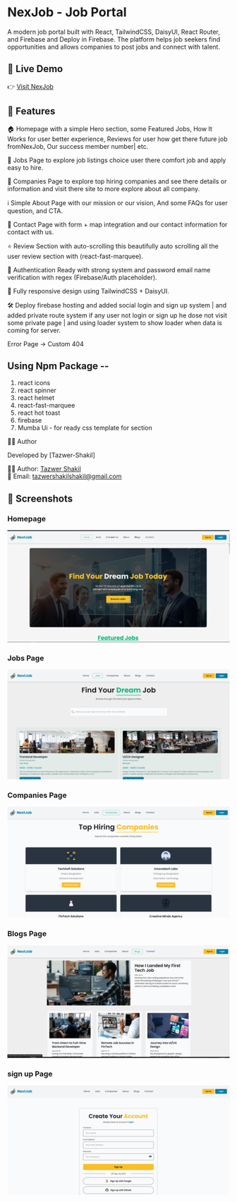 # NexJob - Job Portal

A modern job portal built with React, TailwindCSS, DaisyUI, React Router, and Firebase and Deploy in Firebase.
The platform helps job seekers find opportunities and allows companies to post jobs and connect with talent.

## 🔗 Live Demo
👉 [Visit NexJob](https://nextjob-project-225dc.web.app/)

## 🚀 Features

🏠 Homepage with a simple Hero section, some Featured Jobs, How It Works for user better experience, Reviews for user how get there future job fromNexJob, Our success member number| etc.

📝 Jobs Page to explore job listings choice user there comfort job and apply easy to hire.

🏢 Companies Page to explore top hiring companies and see there details or information and visit there site to more explore about all company.

ℹ️ Simple About Page with our mission or our vision, And some FAQs for user question, and CTA.

📩 Contact Page with form + map integration and our contact information for contact with us.

⭐ Review Section with auto-scrolling this beautifully auto scrolling all the user review section with (react-fast-marquee).

🔐 Authentication Ready with strong system and password email name verification with regex (Firebase/Auth placeholder).

🎨 Fully responsive design using TailwindCSS + DaisyUI.

🛠️ Deploy firebase hosting and added social login and sign up system | and added private route system if any user not login or sign up he dose not visit some private page | and using loader system to show loader when data is coming for server.

 Error Page → Custom 404

## Using Npm Package --

1. react icons
2. react spinner
3. react helmet
4. react-fast-marquee
5. react hot toast
6. firebase
7. Mumba Ui - for ready css template for section

👨‍💻 Author

Developed by [Tazwer-Shakil]

👨‍💻 Author: [Tazwer Shakil](https://github.com/sahkil12)  
📧 Email: tazwershakilshakil@gmail.com


## 📸 Screenshots

###  Homepage
![Homepage Screenshot](./public/Screenshot%202025-10-05%20121856.png)

###  Jobs Page
![Jobs Screenshot](./public/Screenshot%202025-10-05%20121916.png)

###  Companies Page
![Companies Screenshot](./public/Screenshot%202025-10-05%20121931.png)

###  Blogs Page
![Blogs Screenshot](./public/Screenshot%202025-10-05%20121947.png)

###  sign up Page
![auth Screenshot](./public/Screenshot%202025-10-05%20122002.png)
